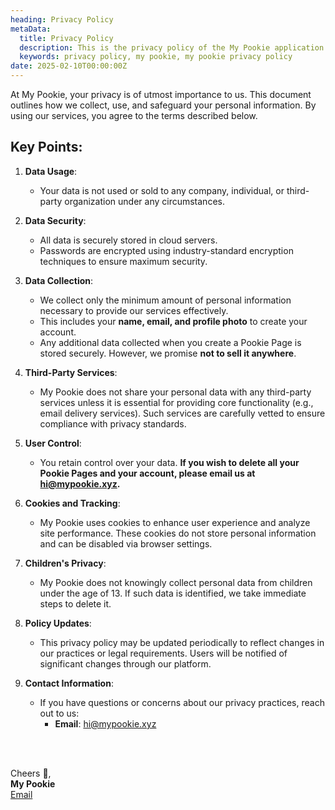 ```yaml
---
heading: Privacy Policy
metaData: 
  title: Privacy Policy
  description: This is the privacy policy of the My Pookie application.
  keywords: privacy policy, my pookie, my pookie privacy policy
date: 2025-02-10T00:00:00Z
---
```


At My Pookie, your privacy is of utmost importance to us. This document outlines how we collect, use, and safeguard your personal information. By using our services, you agree to the terms described below.

## Key Points:

1. **Data Usage**:
   - Your data is not used or sold to any company, individual, or third-party organization under any circumstances.

2. **Data Security**:
   - All data is securely stored in cloud servers.
   - Passwords are encrypted using industry-standard encryption techniques to ensure maximum security.

3. **Data Collection**:
   - We collect only the minimum amount of personal information necessary to provide our services effectively.
   - This includes your **name, email, and profile photo** to create your account.
   - Any additional data collected when you create a Pookie Page is stored securely. However, we promise **not to sell it anywhere**.

4. **Third-Party Services**:
   - My Pookie does not share your personal data with any third-party services unless it is essential for providing core functionality (e.g., email delivery services). Such services are carefully vetted to ensure compliance with privacy standards.

5. **User Control**:
   - You retain control over your data. **If you wish to delete all your Pookie Pages and your account, please email us at [hi@mypookie.xyz](mailto:hi@mypookie.xyz).**

6. **Cookies and Tracking**:
   - My Pookie uses cookies to enhance user experience and analyze site performance. These cookies do not store personal information and can be disabled via browser settings.

7. **Children's Privacy**:
   - My Pookie does not knowingly collect personal data from children under the age of 13. If such data is identified, we take immediate steps to delete it.

8. **Policy Updates**:
   - This privacy policy may be updated periodically to reflect changes in our practices or legal requirements. Users will be notified of significant changes through our platform.

9. **Contact Information**:
   - If you have questions or concerns about our privacy practices, reach out to us:
     - **Email**: [hi@mypookie.xyz](mailto:hi@mypookie.xyz)

<br/><br/>

Cheers 🥂,  
**My Pookie**  
[Email](mailto:hi@mypookie.xyz)